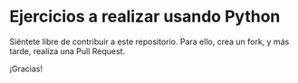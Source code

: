 # Ejercicios a realizar usando Python

Siéntete libre de contribuir a este repositorio. Para ello, crea un fork, y más tarde, realiza una Pull Request.

¡Gracias!
